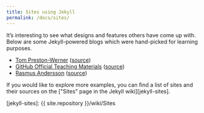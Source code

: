 ```yaml
---
title: Sites using Jekyll
permalink: /docs/sites/
---
```


It’s interesting to see what designs and features others have come up
with. Below are some Jekyll-powered blogs which were hand-picked for
learning purposes.

- [Tom Preston-Werner](http://tom.preston-werner.com/)
    ([source](https://github.com/mojombo/mojombo.github.io))
- [GitHub Official Teaching Materials](https://services.github.com/training/)
    ([source](https://github.com/github/training-kit))
- [Rasmus Andersson](https://rsms.me/)
    ([source](https://github.com/rsms/rsms.github.com))

If you would like to explore more examples, you can find a list of sites
and their sources on the ["Sites" page in the Jekyll wiki][jekyll-sites].

[jekyll-sites]: {{ site.repository }}/wiki/Sites
